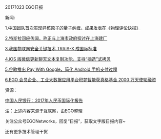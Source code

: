 20171023 EGO日报

新闻:

[1.中国团队首次实现异核原子的量子纠缠，成果发表在《物理评论快报》](https://www.leiphone.com/news/201710/bvr0wzRA4Z75QLyx.html)

[2.特斯拉回应传闻，称正与上海市政府探讨在上海建厂](http://tech.qq.com/a/20171023/027909.htm)

[3.我国物联网安全关键技术 TRAIS-X 成国际标准](http://news.xinhuanet.com/2017-10/23/c_1121844149.htm)

[4.iOS 版微信更新聊天文本复制功能，支持“摘选”式拷贝](http://www.techweb.com.cn/internet/2017-10-23/2596615.shtml)

[5.谷歌推出 Pay With Google，简化 Android 手机支付过程](http://tech.sina.com.cn/i/2017-10-23/doc-ifymzqpq3518543.shtml)

[6.EGO 会员企业、工业大数据应用平台积梦智能获真格基金 2000 万天使轮融资](https://www.lieyunwang.com/archives/374696)

资源：

[中国人民银行：2017年人民币国际化报告](http://www.199it.com/archives/645553.html)

注：上述内容来源于互联网，由EGO整理

关注公众号EGONetworks，回复“日报”，获取文字版日报内容~

还有更多技术管理干货
